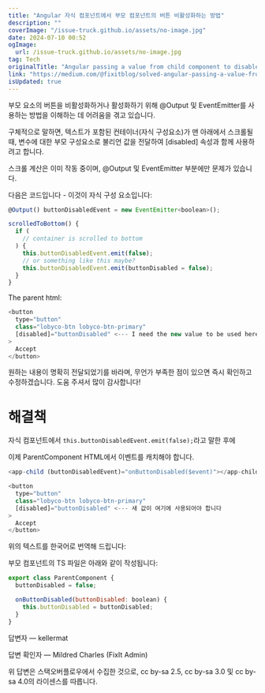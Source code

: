 ```yaml
---
title: "Angular 자식 컴포넌트에서 부모 컴포넌트의 버튼 비활성화하는 방법"
description: ""
coverImage: "/issue-truck.github.io/assets/no-image.jpg"
date: 2024-07-10 00:52
ogImage:
  url: /issue-truck.github.io/assets/no-image.jpg
tag: Tech
originalTitle: "Angular passing a value from child component to disable button in parent component"
link: "https://medium.com/@fixitblog/solved-angular-passing-a-value-from-child-component-to-disable-button-in-parent-component-349101a0943c"
isUpdated: true
---
```


부모 요소의 버튼을 비활성화하거나 활성화하기 위해 @Output 및 EventEmitter를 사용하는 방법을 이해하는 데 어려움을 겪고 있습니다.

구체적으로 말하면, 텍스트가 포함된 컨테이너(자식 구성요소)가 맨 아래에서 스크롤될 때, 변수에 대한 부모 구성요소로 불리언 값을 전달하여 [disabled] 속성과 함께 사용하려고 합니다.

스크롤 계산은 이미 작동 중이며, @Output 및 EventEmitter 부분에만 문제가 있습니다.

다음은 코드입니다 - 이것이 자식 구성 요소입니다:

<!-- cozy-coder - 수평 -->

<ins class="adsbygoogle"
     style="display:block"
     data-ad-client="ca-pub-4877378276818686"
     data-ad-slot="1107185301"
     data-ad-format="auto"
     data-full-width-responsive="true"></ins>

<script>
     (adsbygoogle = window.adsbygoogle || []).push({});
</script>

```js
@Output() buttonDisabledEvent = new EventEmitter<boolean>();

scrolledToBottom() {
  if (
    // container is scrolled to bottom
  ) {
    this.buttonDisabledEvent.emit(false);
    // or something like this maybe?
    this.buttonDisabledEvent.emit(buttonDisabled = false);
  }
}
```

The parent html:

```js
<button
  type="button"
  class="lobyco-btn lobyco-btn-primary"
  [disabled]="buttonDisabled" <--- I need the new value to be used here
>
  Accept
</button>
```

원하는 내용이 명확히 전달되었기를 바라며, 무언가 부족한 점이 있으면 즉시 확인하고 수정하겠습니다. 도움 주셔서 많이 감사합니다!

<!-- cozy-coder - 수평 -->

<ins class="adsbygoogle"
     style="display:block"
     data-ad-client="ca-pub-4877378276818686"
     data-ad-slot="1107185301"
     data-ad-format="auto"
     data-full-width-responsive="true"></ins>

<script>
     (adsbygoogle = window.adsbygoogle || []).push({});
</script>

# 해결책

자식 컴포넌트에서 `this.buttonDisabledEvent.emit(false);`라고 말한 후에

이제 ParentComponent HTML에서 이벤트를 캐치해야 합니다.

```js
<app-child (buttonDisabledEvent)="onButtonDisabled($event)"></app-child>

<button
  type="button"
  class="lobyco-btn lobyco-btn-primary"
  [disabled]="buttonDisabled" <--- 새 값이 여기에 사용되어야 합니다
>
  Accept
</button>
```

<!-- cozy-coder - 수평 -->

<ins class="adsbygoogle"
     style="display:block"
     data-ad-client="ca-pub-4877378276818686"
     data-ad-slot="1107185301"
     data-ad-format="auto"
     data-full-width-responsive="true"></ins>

<script>
     (adsbygoogle = window.adsbygoogle || []).push({});
</script>

위의 텍스트를 한국어로 번역해 드립니다:

부모 컴포넌트의 TS 파일은 아래와 같이 작성됩니다:

```js
export class ParentComponent {
  buttonDisabled = false;

  onButtonDisabled(buttonDisabled: boolean) {
    this.buttonDisabled = buttonDisabled;
  }
}
```

답변자 — kellermat

답변 확인자 — Mildred Charles (FixIt Admin)

<!-- cozy-coder - 수평 -->

<ins class="adsbygoogle"
     style="display:block"
     data-ad-client="ca-pub-4877378276818686"
     data-ad-slot="1107185301"
     data-ad-format="auto"
     data-full-width-responsive="true"></ins>

<script>
     (adsbygoogle = window.adsbygoogle || []).push({});
</script>

위 답변은 스택오버플로우에서 수집한 것으로, cc by-sa 2.5, cc by-sa 3.0 및 cc by-sa 4.0의 라이센스를 따릅니다.
